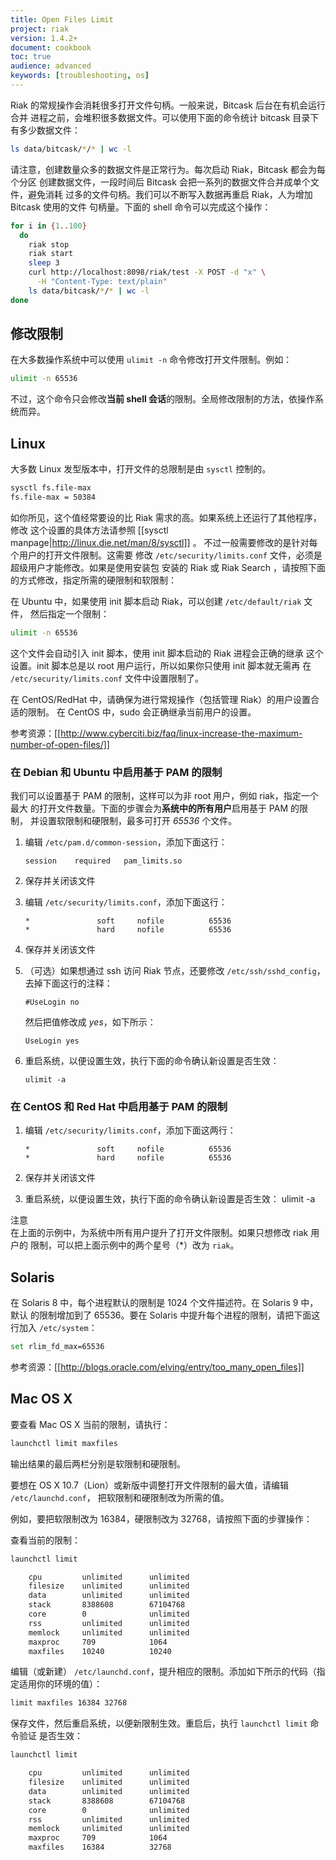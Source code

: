 ```yaml
---
title: Open Files Limit
project: riak
version: 1.4.2+
document: cookbook
toc: true
audience: advanced
keywords: [troubleshooting, os]
---
```


Riak 的常规操作会消耗很多打开文件句柄。一般来说，Bitcask 后台在有机会运行合并
进程之前，会堆积很多数据文件。可以使用下面的命令统计 bitcask 目录下有多少数据文件：

```bash
ls data/bitcask/*/* | wc -l
```

请注意，创建数量众多的数据文件是正常行为。每次启动 Riak，Bitcask 都会为每个分区
创建数据文件，一段时间后 Bitcask 会把一系列的数据文件合并成单个文件，避免消耗
过多的文件句柄。我们可以不断写入数据再重启 Riak，人为增加 Bitcask 使用的文件
句柄量。下面的 shell 命令可以完成这个操作：

```bash
for i in {1..100}
  do
    riak stop
    riak start
    sleep 3
    curl http://localhost:8098/riak/test -X POST -d "x" \
      -H "Content-Type: text/plain"
    ls data/bitcask/*/* | wc -l
done
```

## 修改限制

在大多数操作系统中可以使用 `ulimit -n` 命令修改打开文件限制。例如：

```bash
ulimit -n 65536
```

不过，这个命令只会修改**当前 shell 会话**的限制。全局修改限制的方法，依操作系统而异。

## Linux

大多数 Linux 发型版本中，打开文件的总限制是由 `sysctl` 控制的。

```bash
sysctl fs.file-max
fs.file-max = 50384
```
如你所见，这个值经常要设的比 Riak 需求的高。如果系统上还运行了其他程序，修改
这个设置的具体方法请参照  [[sysctl manpage|http://linux.die.net/man/8/sysctl]] 。
不过一般需要修改的是针对每个用户的打开文件限制。这需要
修改 `/etc/security/limits.conf` 文件，必须是超级用户才能修改。如果是使用安装包
安装的 Riak 或 Riak Search ，请按照下面的方式修改，指定所需的硬限制和软限制：

在 Ubuntu 中，如果使用 init 脚本启动 Riak，可以创建 `/etc/default/riak` 文件，
然后指定一个限制：

```bash
ulimit -n 65536
```

这个文件会自动引入 init 脚本，使用 init 脚本启动的 Riak 进程会正确的继承
这个设置。init 脚本总是以 root 用户运行，所以如果你只使用 init 脚本就无需再
在 `/etc/security/limits.conf` 文件中设置限制了。

在 CentOS/RedHat 中，请确保为进行常规操作（包括管理 Riak）的用户设置合适的限制。
在 CentOS 中，sudo 会正确继承当前用户的设置。

参考资源：[[http://www.cyberciti.biz/faq/linux-increase-the-maximum-number-of-open-files/]]

### 在 Debian 和 Ubuntu 中启用基于 PAM 的限制

我们可以设置基于 PAM 的限制，这样可以为非 root 用户，例如 riak，指定一个最大
的打开文件数量。下面的步骤会为**系统中的所有用户**启用基于 PAM 的限制，
并设置软限制和硬限制，最多可打开 *65536* 个文件。

1. 编辑 `/etc/pam.d/common-session`，添加下面这行：

       session    required   pam_limits.so

2. 保存并关闭该文件

3. 编辑 `/etc/security/limits.conf`，添加下面这行：

       *               soft     nofile          65536
       *               hard     nofile          65536

4. 保存并关闭该文件

5. （可选）如果想通过 ssh 访问 Riak 节点，还要修改 `/etc/ssh/sshd_config`，
   去掉下面这行的注释：

       #UseLogin no

   然后把值修改成 *yes*，如下所示：

       UseLogin yes

6. 重启系统，以便设置生效，执行下面的命令确认新设置是否生效：

       ulimit -a


### 在 CentOS 和 Red Hat 中启用基于 PAM 的限制

1. 编辑 `/etc/security/limits.conf`，添加下面这两行：

       *               soft     nofile          65536
       *               hard     nofile          65536

2. 保存并关闭该文件

3. 重启系统，以便设置生效，执行下面的命令确认新设置是否生效：
       ulimit -a


<div class="note">
<div class="title">注意</div>
在上面的示例中，为系统中所有用户提升了打开文件限制。如果只想修改 riak 用户的
限制，可以把上面示例中的两个星号（*）改为 <code>riak</code>。
</div>

## Solaris

在 Solaris 8 中，每个进程默认的限制是 1024 个文件描述符。在 Solaris 9 中，默认
的限制增加到了 65536。要在 Solaris 中提升每个进程的限制，请把下面这行加入 `/etc/system`：

```bash
set rlim_fd_max=65536
```

参考资源：[[http://blogs.oracle.com/elving/entry/too_many_open_files]]

## Mac OS X

要查看 Mac OS X 当前的限制，请执行：

```bash
launchctl limit maxfiles
```

输出结果的最后两栏分别是软限制和硬限制。

要想在 OS X 10.7（Lion）或新版中调整打开文件限制的最大值，请编辑 `/etc/launchd.conf`，
把软限制和硬限制改为所需的值。

例如，要把软限制改为 16384，硬限制改为 32768，请按照下面的步骤操作：

查看当前的限制：

```bash
launchctl limit

    cpu         unlimited      unlimited
    filesize    unlimited      unlimited
    data        unlimited      unlimited
    stack       8388608        67104768
    core        0              unlimited
    rss         unlimited      unlimited
    memlock     unlimited      unlimited
    maxproc     709            1064
    maxfiles    10240          10240
```

编辑（或新建） `/etc/launchd.conf`，提升相应的限制。添加如下所示的代码（指定适用你的环境的值）：

```bash
limit maxfiles 16384 32768
```

保存文件，然后重启系统，以便新限制生效。重启后，执行 `launchctl limit` 命令验证
是否生效：

```bash
launchctl limit

    cpu         unlimited      unlimited
    filesize    unlimited      unlimited
    data        unlimited      unlimited
    stack       8388608        67104768
    core        0              unlimited
    rss         unlimited      unlimited
    memlock     unlimited      unlimited
    maxproc     709            1064
    maxfiles    16384          32768
```
